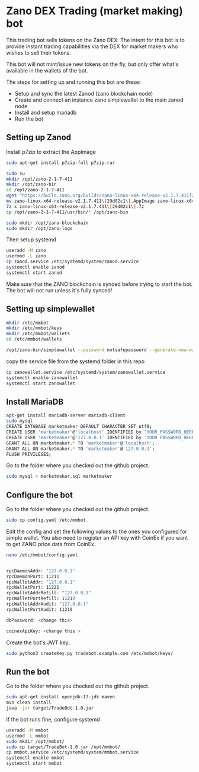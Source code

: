# Zano DEX Trading (market making) bot

This trading bot sells tokens on the Zano DEX. The intent for this bot is to provide instant trading capabilities via the DEX for market makers who wishes to sell their tokens.

This bot will not mint/issue new tokens on the fly, but only offer what's available in the wallets of the bot.

The steps for setting up and running this bot are these:

* Setup and sync the latest Zanod (zano blockchain node)
* Create and connect an instance zano simplewallet to the main zanod node
* Install and setup mariadb
* Run the bot

## Setting up Zanod

Install p7zip to extract the AppImage

```bash
sudo apt-get install p7zip-full p7zip-rar
```

```bash
sudo su
mkdir /opt/zano-2-1-7-411
mkdir /opt/zano-bin
cd /opt/zano-2-1-7-411
wget "https://build.zano.org/builds/zano-linux-x64-release-v2.1.7.411[29d02c1].AppImage"
mv zano-linux-x64-release-v2.1.7.411\[29d02c1\].AppImage zano-linux-x64-release-v2.1.7.411\[29d02c1\].7z
7z x zano-linux-x64-release-v2.1.7.411\[29d02c1\].7z
cp /opt/zano-2-1-7-411/usr/bin/* /opt/zano-bin
```

```bash
sudo mkdir /opt/zano-blockchain
sudo mkdir /opt/zano-logs

```

Then setup systemd

```bash
useradd -M zano
usermod -L zano
cp zanod.service /etc/systemd/system/zanod.service
systemctl enable zanod
systemctl start zanod
```
Make sure that the ZANO blockchain is synced before trying to start the bot. The bot will not run unless it's fully synced!
## Setting up simplewallet

```bash
mkdir /etc/mmbot
mkdir /etc/mmbot/keys
mkdir /etc/mmbot/wallets
cd /etc/mmbot/wallets

/opt/zano-bin/simplewallet --password notsafepassword --generate-new-wallet mywallet.wallet
```

copy the service file from the systemd folder in this repo

```bash
cp zanowallet.service /etc/systemd/system/zanowallet.service
systemctl enable zanowallet
systemctl start zanowallet
```



## Install MariaDB

```bash
apt-get install mariadb-server mariadb-client
sudo mysql
CREATE DATABASE marketmaker DEFAULT CHARACTER SET utf8;
CREATE USER 'marketmaker'@'localhost' IDENTIFIED by 'YOUR_PASSWORD_HERE';
CREATE USER 'marketmaker'@'127.0.0.1' IDENTIFIED by 'YOUR_PASSWORD_HERE';
GRANT ALL ON marketmaker.* TO 'marketmaker'@'localhost';
GRANT ALL ON marketmaker.* TO 'marketmaker'@'127.0.0.1';
FLUSH PRIVILEGES;
```

Go to the folder where you checked out the github project.
```bash
sudo mysql < marketmaker.sql marketmaker
```

## Configure the bot
Go to the folder where you checked out the github project.
```bash
sudo cp config.yaml /etc/mmbot
```

Edit the config and set the following values to the ones you configured for simple wallet. You also need to register an API key with CoinEx if you want to get ZANO price data from CoinEx.

```bash
nano /etc/mmbot/config.yaml


rpcDaemonAddr: "127.0.0.1"
rpcDaemonPort: 11211
rpcWalletAddr: "127.0.0.1"
rpcWalletPort: 11221
rpcWalletAddrRefill: "127.0.0.1"
rpcWalletPortRefill: 11217
rpcWalletAddrAudit: "127.0.0.1"
rpcWalletPortAudit: 11219

dbPassword: <change this>

coinexApiKey: <change this >
```

Create the bot's JWT key.

```bash
sudo python3 createKey.py tradebot.example.com /etc/mmbot/keys/
```

## Run the bot
Go to the folder where you checked out the github project.
```bash
sudo apt-get install openjdk-17-jdk maven
mvn clean install
java -jar target/TradeBot-1.0.jar
```

If the bot runs fine, configure systemd
```bash
useradd -M mmbot
usermod -L mmbot
sudo mkdir /opt/mmbot/
sudo cp target/TradeBot-1.0.jar /opt/mmbot/
cp mmbot.service /etc/systemd/system/mmbot.service
systemctl enable mmbot
systemctl start mmbot
```
